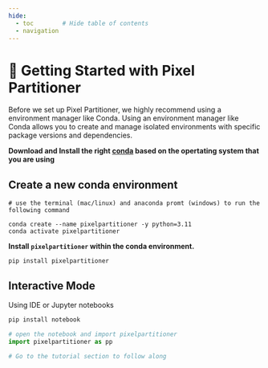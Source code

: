 ```yaml
---
hide:
  - toc        # Hide table of contents
  - navigation
---
```


# 🐊 Getting Started with Pixel Partitioner 
  
Before we set up Pixel Partitioner, we highly recommend using a environment manager like Conda. Using an environment manager like Conda allows you to create and manage isolated environments with specific package versions and dependencies. 
  
**Download and Install the right [conda](https://docs.conda.io/en/latest/miniconda.html) based on the opertating system that you are using**

## **Create a new conda environment**

```
# use the terminal (mac/linux) and anaconda promt (windows) to run the following command

conda create --name pixelpartitioner -y python=3.11
conda activate pixelpartitioner
```

**Install `pixelpartitioner` within the conda environment.**

```
pip install pixelpartitioner
```

## **Interactive Mode**
Using IDE or Jupyter notebooks

```python
pip install notebook

# open the notebook and import pixelpartitioner
import pixelpartitioner as pp

# Go to the tutorial section to follow along
```

